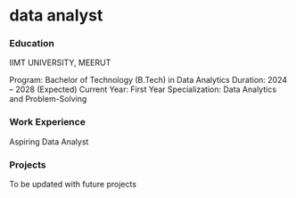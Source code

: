 # data analyst

### Education
IIMT UNIVERSITY, MEERUT

Program: Bachelor of Technology (B.Tech) in Data Analytics
Duration: 2024 – 2028 (Expected)
Current Year: First Year
Specialization: Data Analytics and Problem-Solving

### Work Experience
Aspiring Data Analyst

### Projects
To be updated with future projects
